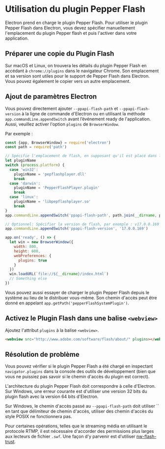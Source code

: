 # Utilisation du plugin Pepper Flash

Electron prend en charge le plugin Pepper Flash. Pour utiliser le plugin Pepper Flash dans Electron, vous devez spécifier manuellement l'emplacement du plugin Pepper flash et puis l'activer dans votre application.

## Préparer une copie du Plugin Flash

Sur macOS et Linux, on trouvera les détails du plugin Pepper Flash en accédant à `chrome://plugins` dans le navigateur Chrome. Son emplacement et sa version sont utiles pour le support de Pepper Flash dans Electron. Vous pouvez également le copier vers un autre emplacement.

## Ajout de paramètres Electron

Vous pouvez directement ajouter `--ppapi-flash-path` et `--ppapi-flash-version` à la ligne de commande d'Electron ou en utilisant la méthode `app.commandLine.appendSwitch` avant l’événement ready de l'application. Aussi, veuillez activer l'option `plugins` de `BrowserWindow`.

Par exemple :

```javascript
const {app, BrowserWindow} = require('electron')
const path = require('path')

// Spécifie l'emplacement de flash, en supposant qu'il est placé dans le même dossier que main.js.
let pluginName
switch (process.platform) {
  case 'win32':
    pluginName = 'pepflashplayer.dll'
    break
  case 'darwin':
    pluginName = 'PepperFlashPlayer.plugin'
    break
  case 'linux':
    pluginName = 'libpepflashplayer.so'
    break
}
app.commandLine.appendSwitch('ppapi-flash-path', path.join(__dirname, pluginName))

// Optionnel: Spécifier la version de flash, par exemple : v17.0.0.169
app.commandLine.appendSwitch('ppapi-flash-version', '17.0.0.169')

app.on('ready', () => {
  let win = new BrowserWindow({
    width: 800,
    height: 600,
    webPreferences: {
      plugins: true
    }
  })
  win.loadURL(`file://${__dirname}/index.html`)
  // Something else
})
```

Vous pouvez aussi essayer de charger le plugin Pepper Flash depuis le système au lieu de le distribuer vous-même. Son chemin d'accès peut être donné en appelant `app.getPath('pepperFlashSystemPlugin')`.

## Activez le Plugin Flash dans une balise `<webview>`

Ajoutez l'attribut `plugins` à la balise `<webview>`.

```html
<webview src="http://www.adobe.com/software/flash/about/" plugins></webview>
```

## Résolution de problème

Vous pouvez vérifier si le plugin Pepper Flash a été chargé en inspectant `navigator.plugins` dans la console des outils de développement (bien que vous ne puissiez pas savoir si le chemin d'accès du plugin est correct).

L'architecture du plugin Pepper Flash doit correspondre à celle d'Electron. Sur Windows, une erreur courante est d'utiliser une version 32 bits du plugin flash avec la version 64 bits d'Electron.

Sur Windows, le chemin d'accès passé au `--ppapi-flash-path` doit utiliser `` en tant que délimiteur de chemin d'accès, utiliser des chemin d'accès du style POSIX ne fonctionnera pas.

Pour certaines opérations, telles que le streaming média en utilisant le protocole RTMP, il est nécessaire d'accorder des permissions plus larges aux lecteurs de fichier `.swf`. Une façon d'y parvenir est d'utiliser [nw-flash-trust](https://github.com/szwacz/nw-flash-trust).
